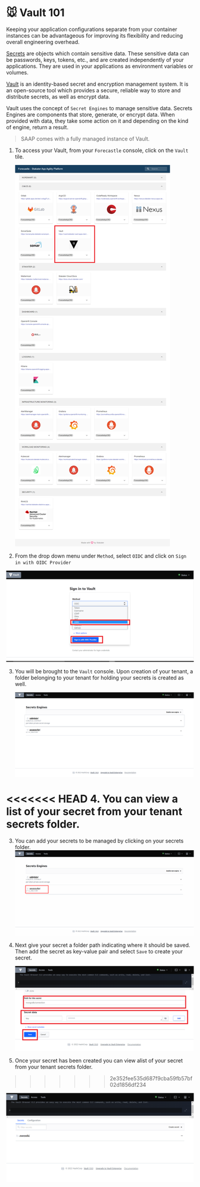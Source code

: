 # 🐭 Vault 101

Keeping your application configurations separate from your container instances can be advantageous for improving its flexibility and reducing overall engineering overhead.

[Secrets](https://kubernetes.io/docs/concepts/configuration/secret/) are objects which contain sensitive data. These sensitive data can be passwords, keys, tokens, etc., and are created independently of your applications. They are used in your applications as environment variables or volumes. 

[Vault](https://www.vaultproject.io/docs) is an identity-based secret and encryption management system. It is an open-source tool which provides a secure, reliable way to store and distribute secrets, as well as encrypt data.

Vault uses the concept of `Secret Engines` to manage sensitive data. Secrets Engines are components that store, generate, or encrypt data. When provided with data, they take some action on it and depending on the kind of engine, return a result.
    
   > SAAP comes with a fully managed instance of Vault. 
    
1. To access your Vault, from your `Forecastle` console, click on the `Vault` tile.

   ![forecastle-vault](./images/forecastle-vault.png)

2. From the drop down menu under `Method`, select `OIDC` and click on `Sign in with OIDC Provider`

![vault-ocic-login](./images/vault-ocic-login.png)

3. You will be brought to the `Vault` console. Upon creation of your tenant, a folder belonging to your tenant for holding your secrets is created as well.

   ![vault-home](./images/vault-home.png)

<<<<<<< HEAD
4. You can view a list of your secret from your tenant secrets folder.
=======
3. You can add your secrets to be managed by clicking on your secrets folder.
   ![vault-folder](./images/vault-logged-in.png)

4. Next give your secret a folder path indicating where it should be saved. Then add the secret as key-value pair and select `Save` to create your secret.

   ![vault-secret-create](./images/vault-secret-create.png)  

5. Once your secret has been created you can view alist of your secret from your tenant secrets folder.
>>>>>>> 2e352fee535d687f9cba59fb57bf02d1856df234

   ![vault-mongodb](./images/vault-mongodb.png)
